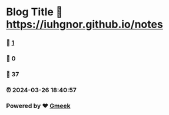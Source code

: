 # Blog Title :link: https://iuhgnor.github.io/notes 
### :page_facing_up: [1](https://iuhgnor.github.io/notes/tag.html) 
### :speech_balloon: 0 
### :hibiscus: 37 
### :alarm_clock: 2024-03-26 18:40:57 
### Powered by :heart: [Gmeek](https://github.com/Meekdai/Gmeek)

